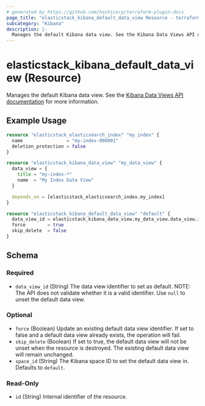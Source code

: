 ```yaml
---
# generated by https://github.com/hashicorp/terraform-plugin-docs
page_title: "elasticstack_kibana_default_data_view Resource - terraform-provider-elasticstack"
subcategory: "Kibana"
description: |-
  Manages the default Kibana data view. See the Kibana Data Views API documentation https://www.elastic.co/docs/api/doc/kibana/v8/operation/operation-setdefaultdatailviewdefault for more information.
---
```


# elasticstack_kibana_default_data_view (Resource)

Manages the default Kibana data view. See the [Kibana Data Views API documentation](https://www.elastic.co/docs/api/doc/kibana/v8/operation/operation-setdefaultdatailviewdefault) for more information.

## Example Usage

```terraform
resource "elasticstack_elasticsearch_index" "my_index" {
  name                = "my-index-000001"
  deletion_protection = false
}

resource "elasticstack_kibana_data_view" "my_data_view" {
  data_view = {
    title = "my-index-*"
    name  = "My Index Data View"
  }

  depends_on = [elasticstack_elasticsearch_index.my_index]
}

resource "elasticstack_kibana_default_data_view" "default" {
  data_view_id = elasticstack_kibana_data_view.my_data_view.data_view.id
  force        = true
  skip_delete  = false
}
```

<!-- schema generated by tfplugindocs -->
## Schema

### Required

- `data_view_id` (String) The data view identifier to set as default. NOTE: The API does not validate whether it is a valid identifier. Use `null` to unset the default data view.

### Optional

- `force` (Boolean) Update an existing default data view identifier. If set to false and a default data view already exists, the operation will fail.
- `skip_delete` (Boolean) If set to true, the default data view will not be unset when the resource is destroyed. The existing default data view will remain unchanged.
- `space_id` (String) The Kibana space ID to set the default data view in. Defaults to `default`.

### Read-Only

- `id` (String) Internal identifier of the resource.
